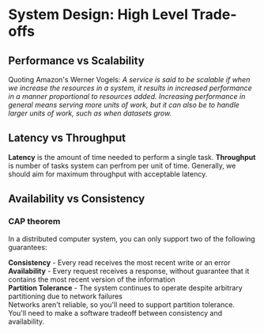 # System Design: High Level Trade-offs

## Performance vs Scalability

Quoting Amazon's Werner Vogels: 
*A service is said to be scalable if when we increase the resources in a system, 
it results in increased performance in a manner proportional to resources added. 
Increasing performance in general means serving more units of work, but it can also 
be to handle larger units of work, such as when datasets grow.* 

## Latency vs Throughput
**Latency** is the amount of time needed to perform a single task.
**Throughput** is number of tasks system can perfrom per unit of time.
Generally, we should aim for maximum throughput with acceptable latency.

## Availability vs Consistency
### CAP theorem
In a distributed computer system, you can only support two of the following guarantees:

**Consistency** - Every read receives the most recent write or an error  
**Availability** - Every request receives a response, without guarantee that it contains the most 
recent version of the information  
**Partition Tolerance** - The system continues to operate despite arbitrary partitioning due to 
network failures  
Networks aren't reliable, so you'll need to support partition tolerance.  
You'll need to make a software tradeoff between consistency and availability.
